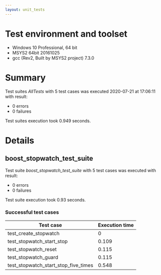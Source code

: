 ```yaml
---
layout: unit_tests
---
```


# Test environment and toolset 

* Windows 10 Professional, 64 bit
* MSYS2 64bit 20161025
* gcc (Rev2, Built by MSYS2 project) 7.3.0

# Summary

Test suites *AllTests* with 5 test cases was executed 2020-07-21 at 17:06:11 with result:

* 0 errors
* 0 failures

Test suites execution took 0.949 seconds.

# Details

## boost_stopwatch_test_suite

Test suite *boost_stopwatch_test_suite* with 5 test cases was executed with result:

* 0 errors
* 0 failures

Test suite execution took 0.93 seconds.

### Successful test cases

Test case|Execution time
-|-
test_create_stopwatch | 0
test_stopwatch_start_stop | 0.109
test_stopwatch_reset | 0.115
test_stopwatch_guard | 0.115
test_stopwatch_start_stop_five_times | 0.548
